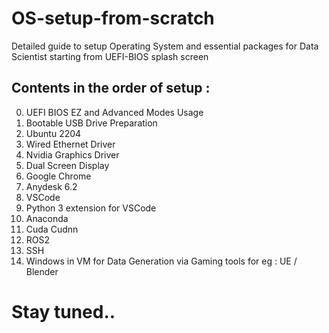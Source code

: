 # OS-setup-from-scratch
Detailed guide to setup Operating System and essential packages for Data Scientist starting from UEFI-BIOS splash screen

## Contents in the order of setup :

0. UEFI BIOS EZ and Advanced Modes Usage
1. Bootable USB Drive Preparation
2. Ubuntu 2204
3. Wired Ethernet Driver
4. Nvidia Graphics Driver
5. Dual Screen Display
6. Google Chrome
7. Anydesk 6.2
8. VSCode
9. Python 3 extension for VSCode
10. Anaconda
11. Cuda Cudnn
12. ROS2
13. SSH
14. Windows in VM for Data Generation via Gaming tools for eg : UE / Blender

# Stay tuned..
